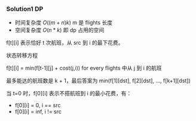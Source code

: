 ### Solution1 DP

- 时间复杂度 $O((m+n)k)$
    m 是 flights 长度
- 空间复杂度 $O(n * k)$
    即 dp 占用的空间

f[t][i] 表示恰好 t 次航班，从 src 到 i 的最下花费。

状态转移方程

f[t][i] = min(f[t-1][j] + cost(j,i)) for every flights 中从 j 到 i 的航班

最多能达的航班数是 k + 1，最后答案为 min(f[1][dst], f[2][dst], ..., f[k+1][dst])

当 t=0 时，f[0][i] 表示不搭航班到 i 的最小花费，有：

- f[0][i] = 0, i == src
- f[0][i] = inf, i != src



